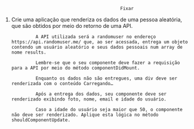                                                 Fixar

1. Crie uma aplicação que renderiza os dados de uma pessoa aleatória, que são obtidos por meio do retorno de uma API.

                A API utilizada será a randomuser no endereço https://api.randomuser.me/ que, ao ser acessada, entrega um objeto contendo um usuário aleatório e seus dados pessoais num array de nome results.

                Lembre-se que o seu componente deve fazer a requisição para a API por meio do método componentDidMount.

                Enquanto os dados não são entregues, uma div deve ser renderizada com o conteúdo Carregando…

                Após a entrega dos dados, seu componente deve ser renderizado exibindo foto, nome, email e idade do usuário.

                Caso a idade do usuário seja maior que 50, o componente não deve ser renderizado. Aplique esta lógica no método shouldComponentUpdate.
